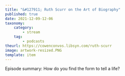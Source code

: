 ```yaml
---
title: "&#127911; Ruth Scurr on the Art of Biography"
published: true
date: 2021-12-09-12-06
taxonomy:
    category:
        - stream
    tag:
        - podcasts
theurl: https://cowenconvos.libsyn.com/ruth-scurr
image: artwork-resized.PNG
template: item
---
```


Episode summary: How do you find the form to tell a life?
